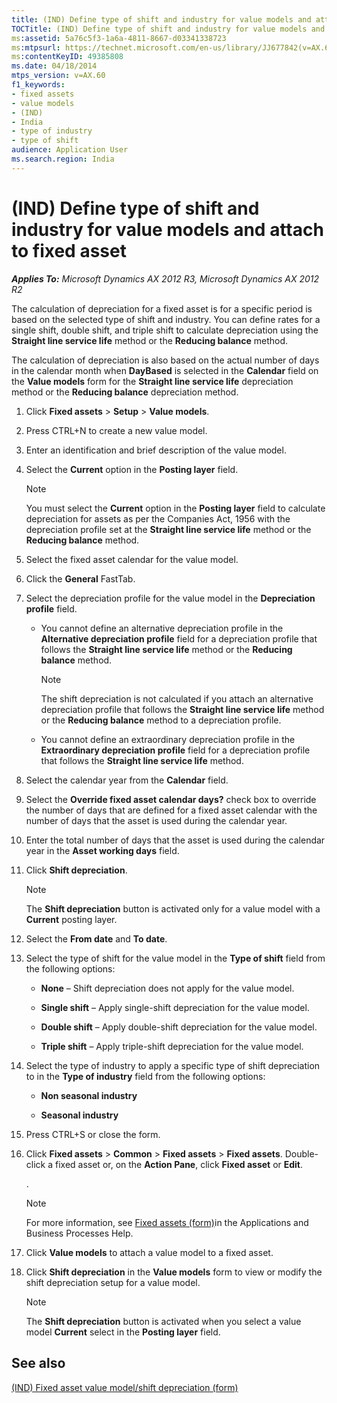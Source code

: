 ```yaml
---
title: (IND) Define type of shift and industry for value models and attach to fixed asset
TOCTitle: (IND) Define type of shift and industry for value models and attach to fixed asset
ms:assetid: 5a76c5f3-1a6a-4811-8667-d03341338723
ms:mtpsurl: https://technet.microsoft.com/en-us/library/JJ677842(v=AX.60)
ms:contentKeyID: 49385808
ms.date: 04/18/2014
mtps_version: v=AX.60
f1_keywords:
- fixed assets
- value models
- (IND)
- India
- type of industry
- type of shift
audience: Application User
ms.search.region: India
---
```


# (IND) Define type of shift and industry for value models and attach to fixed asset 


_**Applies To:** Microsoft Dynamics AX 2012 R3, Microsoft Dynamics AX 2012 R2_

The calculation of depreciation for a fixed asset is for a specific period is based on the selected type of shift and industry. You can define rates for a single shift, double shift, and triple shift to calculate depreciation using the **Straight line service life** method or the **Reducing balance** method.

The calculation of depreciation is also based on the actual number of days in the calendar month when **DayBased** is selected in the **Calendar** field on the **Value models** form for the **Straight line service life** depreciation method or the **Reducing balance** depreciation method.

1.  Click **Fixed assets** \> **Setup** \> **Value models**.

2.  Press CTRL+N to create a new value model.

3.  Enter an identification and brief description of the value model.

4.  Select the **Current** option in the **Posting layer** field.
    

    > [!NOTE]
    > <P>You must select the <STRONG>Current</STRONG> option in the <STRONG>Posting layer</STRONG> field to calculate depreciation for assets as per the Companies Act, 1956 with the depreciation profile set at the <STRONG>Straight line service life</STRONG> method or the <STRONG>Reducing balance</STRONG> method.</P>



5.  Select the fixed asset calendar for the value model.

6.  Click the **General** FastTab.

7.  Select the depreciation profile for the value model in the **Depreciation profile** field.
    
      - You cannot define an alternative depreciation profile in the **Alternative depreciation profile** field for a depreciation profile that follows the **Straight line service life** method or the **Reducing balance** method.
        

        > [!NOTE]
        > <P>The shift depreciation is not calculated if you attach an alternative depreciation profile that follows the <STRONG>Straight line service life</STRONG> method or the <STRONG>Reducing balance</STRONG> method to a depreciation profile.</P>

    
      - You cannot define an extraordinary depreciation profile in the **Extraordinary depreciation profile** field for a depreciation profile that follows the **Straight line service life** method.

8.  Select the calendar year from the **Calendar** field.

9.  Select the **Override fixed asset calendar days?** check box to override the number of days that are defined for a fixed asset calendar with the number of days that the asset is used during the calendar year.

10. Enter the total number of days that the asset is used during the calendar year in the **Asset working days** field.

11. Click **Shift depreciation**.
    

    > [!NOTE]
    > <P>The <STRONG>Shift depreciation</STRONG> button is activated only for a value model with a <STRONG>Current</STRONG> posting layer.</P>



12. Select the **From date** and **To date**.

13. Select the type of shift for the value model in the **Type of shift** field from the following options:
    
      - **None** – Shift depreciation does not apply for the value model.
    
      - **Single shift** – Apply single-shift depreciation for the value model.
    
      - **Double shift** – Apply double-shift depreciation for the value model.
    
      - **Triple shift** – Apply triple-shift depreciation for the value model.

14. Select the type of industry to apply a specific type of shift depreciation to in the **Type of industry** field from the following options:
    
      - **Non seasonal industry**
    
      - **Seasonal industry**

15. Press CTRL+S or close the form.

16. Click **Fixed assets** \> **Common** \> **Fixed assets** \> **Fixed assets**. Double-click a fixed asset or, on the **Action Pane**, click **Fixed asset** or **Edit**.
    
    .
    

    > [!NOTE]
    > <P>For more information, see <A href="https://technet.microsoft.com/en-us/library/aa620341(v=ax.60)">Fixed assets (form)</A>in the Applications and Business Processes Help.</P>



17. Click **Value models** to attach a value model to a fixed asset.

18. Click **Shift depreciation** in the **Value models** form to view or modify the shift depreciation setup for a value model.
    

    > [!NOTE]
    > <P>The <STRONG>Shift depreciation</STRONG> button is activated when you select a value model <STRONG>Current</STRONG> select in the <STRONG>Posting layer</STRONG> field.</P>



## See also

[(IND) Fixed asset value model/shift depreciation (form)](https://technet.microsoft.com/en-us/library/jj678007\(v=ax.60\))

  


